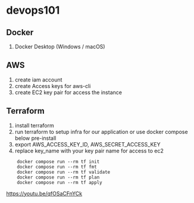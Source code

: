 # devops101

## Docker
1. Docker Desktop (Windows / macOS)
## AWS
1. create iam account
2. create Access keys for aws-cli
3. create EC2 key pair for access the instance
## Terraform
1. install terraform
2. run terraform to setup infra for our application
or  use docker compose below
pre-install
1. export AWS_ACCESS_KEY_ID, AWS_SECRET_ACCESS_KEY
2. replace key_name with your key pair name for access to ec2
```
    docker compose run --rm tf init
    docker compose run --rm tf fmt
    docker compose run --rm tf validate
    docker compose run --rm tf plan
    docker compose run --rm tf apply
```

https://youtu.be/qfOSaCFnYCk